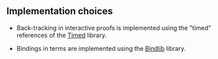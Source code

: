 Implementation choices
----------------------

* Back-tracking in interactive proofs is implemented using the "timed" references of the [Timed](https://github.com/rlepigre/ocaml-timed) library.

* Bindings in terms are implemented using the [Bindlib](https://rlepigre.github.io/ocaml-bindlib/) library.
